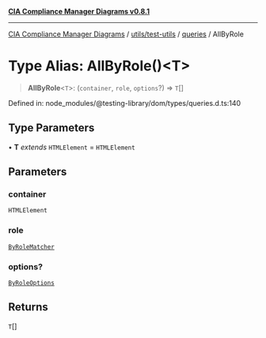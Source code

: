 [**CIA Compliance Manager Diagrams v0.8.1**](../../../../../README.md)

***

[CIA Compliance Manager Diagrams](../../../../../modules.md) / [utils/test-utils](../../../README.md) / [queries](../README.md) / AllByRole

# Type Alias: AllByRole()\<T\>

> **AllByRole**\<`T`\>: (`container`, `role`, `options`?) => `T`[]

Defined in: node\_modules/@testing-library/dom/types/queries.d.ts:140

## Type Parameters

• **T** *extends* `HTMLElement` = `HTMLElement`

## Parameters

### container

`HTMLElement`

### role

[`ByRoleMatcher`](../../../type-aliases/ByRoleMatcher.md)

### options?

[`ByRoleOptions`](../interfaces/ByRoleOptions.md)

## Returns

`T`[]
